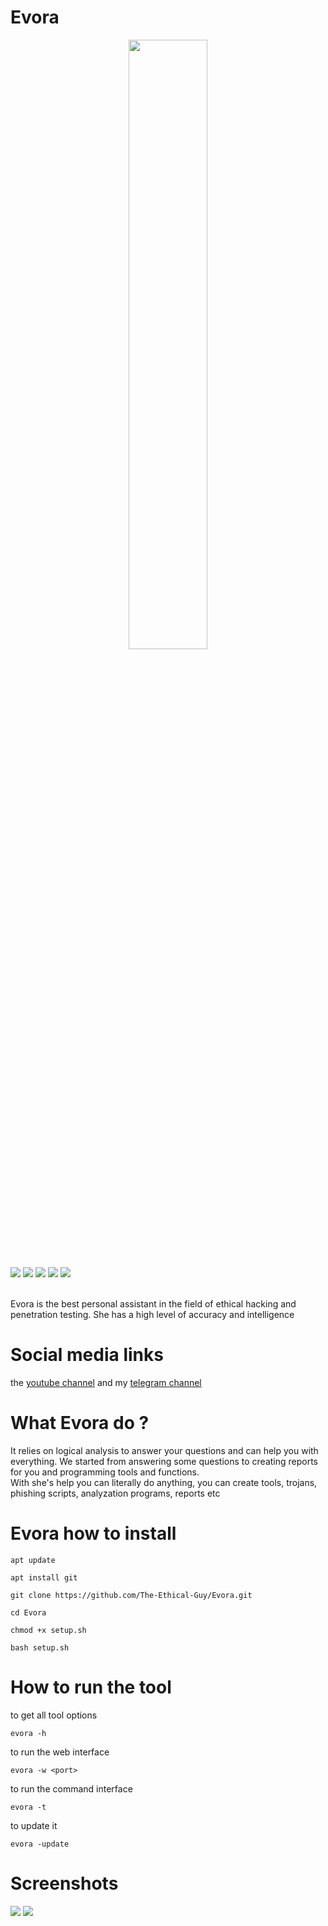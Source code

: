 # Evora
<p align="center">
  <img src="https://files.catbox.moe/851sck.png" width="50%">
</p>

![](https://img.shields.io/badge/category-ai_chatbot-blue)
![](https://img.shields.io/badge/version-Beta-red)
![](https://img.shields.io/badge/IQ-365-purple)
![](https://img.shields.io/badge/status-active-green)
![](https://img.shields.io/badge/licens-GPLV3-white)



<br>
Evora is the best personal assistant in the field of ethical hacking and penetration testing. She has a high level of accuracy and intelligence


 
# Social media links
the <a href="https://www.youtube.com/@TheEthicalGuy">youtube channel</a> and my <a href="https://t.me/TheEthicalGuy">telegram channel</a>

 
# What Evora do ?
It relies on logical analysis to answer your questions and can help you with everything. We started from answering some questions to creating reports for you and programming tools and functions.
<br>
With she's help you can literally do anything, you can create tools, trojans, phishing scripts, analyzation programs, reports etc


# Evora how to install

```
apt update
```
```
apt install git
```
```
git clone https://github.com/The-Ethical-Guy/Evora.git
```
```
cd Evora
```
```
chmod +x setup.sh
```
```
bash setup.sh
```

# How to run the tool
to get all tool options
```
evora -h 
```
to run the web interface
```
evora -w <port> 
```
to run the command interface
```
evora -t 
```
to update it
```
evora -update
```
# Screenshots
![](https://files.catbox.moe/xlz760.png)
![](https://files.catbox.moe/ot7d5a.png)

